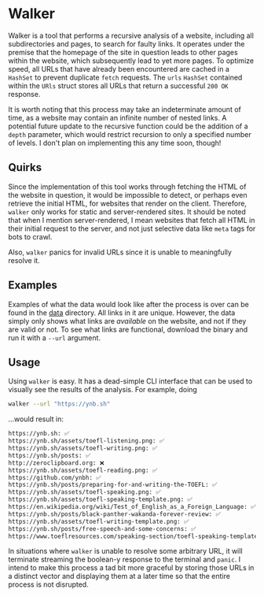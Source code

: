 # Walker

Walker is a tool that performs a recursive analysis of a website, including all subdirectories and pages, to search for faulty links. It operates under the premise that the homepage of the site in question leads to other pages within the website, which subsequently lead to yet more pages. To optimize speed, all URLs that have already been encountered are cached in a `HashSet` to prevent duplicate `fetch` requests. The `urls` `HashSet` contained within the `URls` struct stores all URLs that return a successful `200 OK` response. 

It is worth noting that this process may take an indeterminate amount of time, as a website may contain an infinite number of nested links. A potential future update to the recursive function could be the addition of a `depth` parameter, which would restrict recursion to only a specified number of levels. I don't plan on implementing this any time soon, though!

## Quirks

Since the implementation of this tool works through fetching the HTML of the website in question, it would be impossible to detect, or perhaps even retrieve the initial HTML, for websites that render on the client. Therefore, `walker` only works for static and server-rendered sites. It should be noted that when I mention server-rendered, I mean websites that fetch all HTML in their initial request to the server, and not just selective data like `meta` tags for bots to crawl.

Also, `walker` panics for invalid URLs since it is unable to meaningfully resolve it.

## Examples

Examples of what the data would look like after the process is over can be found in the [data](/data/) directory. All links in it are unique. However, the data simply only shows what links are _available_ on the website, and not if they are valid or not. To see what links are functional, download the binary and run it with a `--url` argument.

## Usage

Using `walker` is easy. It has a dead-simple CLI interface that can be used to visually see the results of the analysis. For example, doing

```bash
walker --url "https://ynb.sh"
```
...would result in:

```bash
https://ynb.sh: ✅
https://ynb.sh/assets/toefl-listening.png: ✅
https://ynb.sh/assets/toefl-writing.png: ✅
https://ynb.sh/posts: ✅
http://zeroclipboard.org: ❌
https://ynb.sh/assets/toefl-reading.png: ✅
https://github.com/ynbh: ✅
https://ynb.sh/posts/preparing-for-and-writing-the-TOEFL: ✅
https://ynb.sh/assets/toefl-speaking.png: ✅
https://ynb.sh/assets/toefl-speaking-template.png: ✅
https://en.wikipedia.org/wiki/Test_of_English_as_a_Foreign_Language: ✅
https://ynb.sh/posts/black-panther-wakanda-forever-review: ✅
https://ynb.sh/assets/toefl-writing-template.png: ✅
https://ynb.sh/posts/free-speech-and-some-concerns: ✅
https://www.toeflresources.com/speaking-section/toefl-speaking-templates: ✅
```
In situations where `walker` is unable to resolve some arbitrary URL, it will terminate streaming the boolean-y response to the terminal and `panic`. I intend to make this process a tad bit more graceful by storing those URLs in a distinct vector and displaying them at a later time so that the entire process is not disrupted.